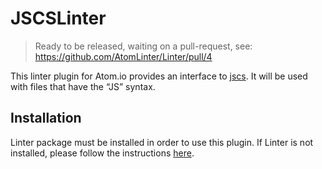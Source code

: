 JSCSLinter
==========

> Ready to be released, waiting on a pull-request, see: https://github.com/AtomLinter/Linter/pull/4

This linter plugin for Atom.io provides an interface to [jscs](https://github.com/mdevils/node-jscs). It will be used with files that have the “JS” syntax.

## Installation
Linter package must be installed in order to use this plugin. If Linter is not installed, please follow the instructions [here](https://github.com/AtomLinter/Linter).
